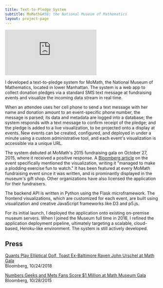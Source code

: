 ```yaml
---
title: Text-to-Pledge System
subtitle: MoMath&#58; the National Museum of Mathematics
layout: project-page
---
```


<div class='embed-container'>
    <iframe src='https://player.vimeo.com/video/142049930?title=0&byline=0&portrait=0' frameborder='0' webkitAllowFullScreen mozallowfullscreen allowFullScreen></iframe>
</div>

I developed a text-to-pledge system for MoMath, the National Museum of Mathematics, located in lower Manhattan. The system is a web app to collect donation pledges via a standard SMS text message at fundraising events and visualize the incoming data stream in real time.

When an attendee uses her cell phone to send a text message with her name and donation amount to an event-specific phone number, the message is parsed; its data and metadata are logged into a database; the system responds with a text message to confirm receipt of the pledge; and the pledge is added to a live visualization, to be projected onto a display at events. New events can be created, configured, and deployed in under a minute using a custom administrative tool, and each event's visualization is accessible via a unique URL.

The system debuted at MoMath's 2015 fundraising gala on October 27, 2015, where it received a positive response. A [Bloomberg article](http://www.bloomberg.com/news/articles/2015-10-28/numbers-geeks-and-mets-fans-score-1-million-at-math-museum-gala) on the event specifically mentioned the visualization, writing it "managed to make a plodding exercise fun to watch." It has been featured at every MoMath fundraising event since it was written, and is prominantly displayed in the museum's gift shop. Other organizations have also licensed the application for their fundraisers.

The backend API is written in Python using the Flask microframework. The frontend visualizations, which are customized for each event, are built using visualization and creative JavaScript frameworks like D3 and p5.js.

For its initial launch, I deployed the application onto existing on-premise museum servers. When I joined the Museum full time in 2016, I refined the application deployment pipeline, ultimately targeting a scalable, cloud-based, Heroku-like environment. The system is still actively developed.

## Press

[Quants Play Elliptical Golf, Toast Ex-Baltimore Raven John Urschel at Math Gala](https://www.bloomberg.com/news/articles/2018-10-24/quants-play-elliptical-golf-toast-ex-raven-urschel-at-math-gala)<br>Bloomberg, 10/24/2018

[Numbers Geeks and Mets Fans Score $1 Million at Math Museum Gala](http://www.bloomberg.com/news/articles/2015-10-28/numbers-geeks-and-mets-fans-score-1-million-at-math-museum-gala)<br>Bloomberg, 10/28/2015